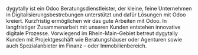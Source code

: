 dygytally ist ein Odoo Beratungsdienstleister, der kleine, feine Unternehmen in Digitalisierungsbestrebungen unterstützt und dafür Lösungen mit Odoo kreiert. Kurzfristig ermöglichen wir das gute Arbeiten mit Odoo. In langfristiger Zusammenarbeit mit unseren Kunden entstehen innovative digitale Prozesse. Vorwiegend im Rhein-Main-Gebiet betreut dygytally Kunden mit Projektgeschäft wie Beratungshäuser oder Agenturen sowie auch Spezialanbieter im Finanz – oder Immobilienbereich.
